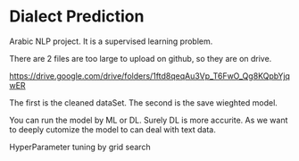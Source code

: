 # Dialect Prediction
Arabic NLP project. 
It is a supervised learning problem.

There are 2 files are too large to upload on github, so they are on drive.

https://drive.google.com/drive/folders/1ftd8qeqAu3Vp_T6FwO_Qg8KQpbYjqwER

The first is the cleaned dataSet. 
The second is the save wieghted model.

You can run the model by ML or DL. 
Surely DL is more accurite. 
As we want to deeply cutomize the model to can deal with text data.

HyperParameter tuning by grid search
